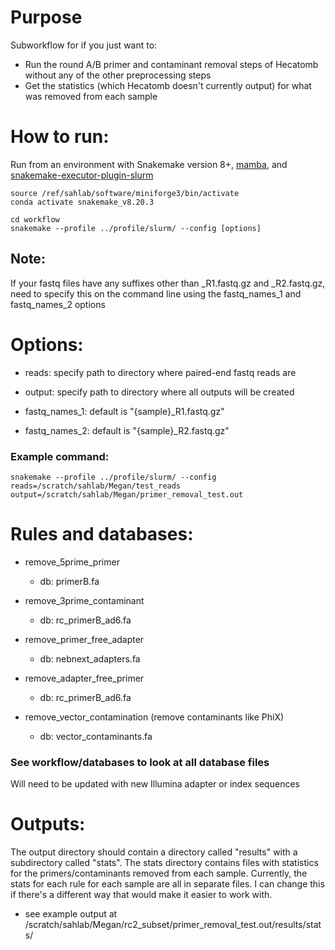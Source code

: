 # Purpose
Subworkflow for if you just want to: 
- Run the round A/B primer and contaminant removal steps of Hecatomb without any of the other preprocessing steps
- Get the statistics (which Hecatomb doesn't currently output) for what was removed from each sample


# How to run:
Run from an environment with Snakemake version 8+, [mamba](https://anaconda.org/conda-forge/mamba), and [snakemake-executor-plugin-slurm](https://snakemake.github.io/snakemake-plugin-catalog/plugins/executor/slurm.html)

```
source /ref/sahlab/software/miniforge3/bin/activate
conda activate snakemake_v8.20.3
```

```
cd workflow
snakemake --profile ../profile/slurm/ --config [options]
```

## Note:

If your fastq files have any suffixes other than _R1.fastq.gz and _R2.fastq.gz, need to specify this on the command line using the fastq_names_1 and fastq_names_2 options

# Options:

 - reads: specify path to directory where paired-end fastq reads are

 - output: specify path to directory where all outputs will be created

 - fastq_names_1: default is "{sample}_R1.fastq.gz"

 - fastq_names_2: default is "{sample}_R2.fastq.gz"


### Example command:

```
snakemake --profile ../profile/slurm/ --config reads=/scratch/sahlab/Megan/test_reads output=/scratch/sahlab/Megan/primer_removal_test.out
```

# Rules and databases:
- remove_5prime_primer
  - db: primerB.fa
 
- remove_3prime_contaminant
  - db: rc_primerB_ad6.fa

- remove_primer_free_adapter
  - db: nebnext_adapters.fa
  
- remove_adapter_free_primer
  - db: rc_primerB_ad6.fa
  
- remove_vector_contamination (remove contaminants like PhiX)
  - db: vector_contaminants.fa 

### See workflow/databases to look at all database files
Will need to be updated with new Illumina adapter or index sequences

# Outputs:

The output directory should contain a directory called "results" with a subdirectory called "stats". The stats directory contains files with statistics for the primers/contaminants removed from each sample.
Currently, the stats for each rule for each sample are all in separate files. I can change this if there's a different way that would make it easier to work with.

- see example output at /scratch/sahlab/Megan/rc2_subset/primer_removal_test.out/results/stats/
